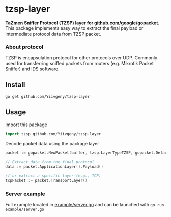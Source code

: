 # tzsp-layer
**TaZmen Sniffer Protocol (TZSP) layer for [github.com/google/gopacket](https://github.com/google/gopacket).**
 This package implements easy way to extract the final payload or intermediate protocol data from TZSP packet.

### About protocol
TZSP is encapsulation protocol for other protocols over UDP.
Сommonly used for transferring sniffed packets from routers (e.g. Mikrotik Packet Sniffer) and IDS software.

## Install
```bash
go get github.com/Yiivgeny/tzsp-layer
```

## Usage
Import this package
```go
import tzsp github.com/Yiivgeny/tzsp-layer
```

Decode packet data using the package layer
```go
packet := gopacket.NewPacket(buffer, tzsp.LayerTypeTZSP, gopacket.Default)

// Extract data from the final protocol
data := packet.ApplicationLayer().Payload()

// or extract a specific layer (e.g., TCP)
tcpPacket := packet.TransportLayer()
```

### Server example
Full example located in [example/server.go](example/server.go) and can be launched with `go run example/server.go`
